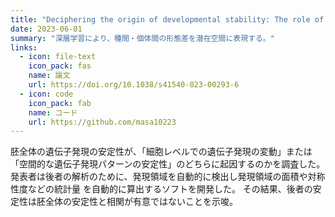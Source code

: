 ```yaml
---
title: "Deciphering the origin of developmental stability: The role of intracellular expression variability in evolutionary conservation"
date: 2023-06-01
summary: "深層学習により、種間・個体間の形態差を潜在空間に表現する。"
links:
  - icon: file-text
    icon_pack: fas
    name: 論文
    url: https://doi.org/10.1038/s41540-023-00293-6
  - icon: code
    icon_pack: fab
    name: コード
    url: https://github.com/masa10223
---
```


胚全体の遺伝子発現の安定性が、「細胞レベルでの遺伝子発現の変動」または「空間的な遺伝子発現パターンの安定性」のどちらに起因するのかを調査した。
発表者は後者の解析のために、発現領域を自動的に検出し発現領域の面積や対称性度などの統計量
を自動的に算出するソフトを開発した。
その結果、後者の安定性は胚全体の安定性と相関が有意ではないことを示唆。
